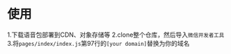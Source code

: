 # 使用
1.下载语音包部署到CDN、对象存储等
2.clone整个仓库，然后导入`微信开发者工具`
3.将`pages/index/index.js`第97行的`[your domain]`替换为你的域名
